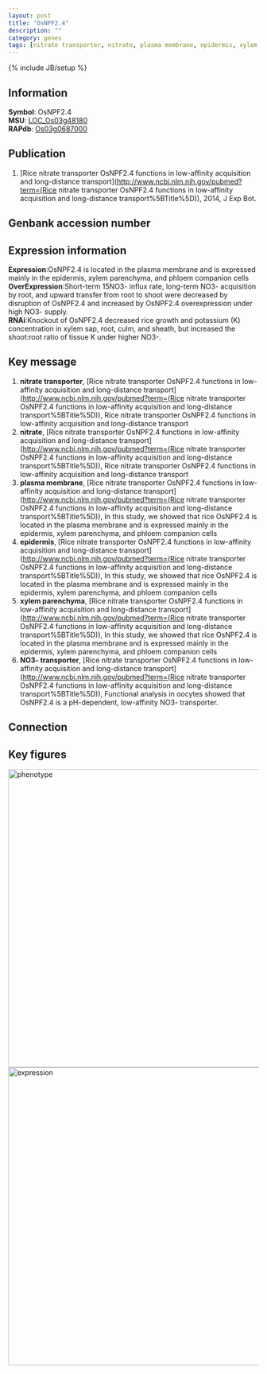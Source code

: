 ```yaml
---
layout: post
title: "OsNPF2.4"
description: ""
category: genes
tags: [nitrate transporter, nitrate, plasma membrane, epidermis, xylem parenchyma, NO3- transporter, Gene]
---
```

{% include JB/setup %}

## Information
__Symbol__: OsNPF2.4  
__MSU__: [LOC_Os03g48180](http://rice.plantbiology.msu.edu/cgi-bin/ORF_infopage.cgi?orf=LOC_Os03g48180)  
__RAPdb__: [Os03g0687000](http://rapdb.dna.affrc.go.jp/viewer/gbrowse_details/irgsp1?name=Os03g0687000)  

## Publication
1. [Rice nitrate transporter OsNPF2.4 functions in low-affinity acquisition and long-distance transport](http://www.ncbi.nlm.nih.gov/pubmed?term=(Rice nitrate transporter OsNPF2.4 functions in low-affinity acquisition and long-distance transport%5BTitle%5D)), 2014, J Exp Bot.

## Genbank accession number

## Expression information
__Expression__:OsNPF2.4 is located in the plasma membrane and is expressed mainly in the epidermis, xylem parenchyma, and phloem companion cells  
__OverExpression__:Short-term 15NO3- influx rate, long-term NO3- acquisition by root, and upward transfer from root to shoot were decreased by disruption of OsNPF2.4 and increased by OsNPF2.4 overexpression under high NO3- supply.  
__RNAi__:Knockout of OsNPF2.4 decreased rice growth and potassium (K) concentration in xylem sap, root, culm, and sheath, but increased the shoot:root ratio of tissue K under higher NO3-.  

## Key message
1. __nitrate transporter__, [Rice nitrate transporter OsNPF2.4 functions in low-affinity acquisition and long-distance transport](http://www.ncbi.nlm.nih.gov/pubmed?term=(Rice nitrate transporter OsNPF2.4 functions in low-affinity acquisition and long-distance transport%5BTitle%5D)), Rice nitrate transporter OsNPF2.4 functions in low-affinity acquisition and long-distance transport
2. __nitrate__, [Rice nitrate transporter OsNPF2.4 functions in low-affinity acquisition and long-distance transport](http://www.ncbi.nlm.nih.gov/pubmed?term=(Rice nitrate transporter OsNPF2.4 functions in low-affinity acquisition and long-distance transport%5BTitle%5D)), Rice nitrate transporter OsNPF2.4 functions in low-affinity acquisition and long-distance transport
3. __plasma membrane__, [Rice nitrate transporter OsNPF2.4 functions in low-affinity acquisition and long-distance transport](http://www.ncbi.nlm.nih.gov/pubmed?term=(Rice nitrate transporter OsNPF2.4 functions in low-affinity acquisition and long-distance transport%5BTitle%5D)), In this study, we showed that rice OsNPF2.4 is located in the plasma membrane and is expressed mainly in the epidermis, xylem parenchyma, and phloem companion cells
4. __epidermis__, [Rice nitrate transporter OsNPF2.4 functions in low-affinity acquisition and long-distance transport](http://www.ncbi.nlm.nih.gov/pubmed?term=(Rice nitrate transporter OsNPF2.4 functions in low-affinity acquisition and long-distance transport%5BTitle%5D)), In this study, we showed that rice OsNPF2.4 is located in the plasma membrane and is expressed mainly in the epidermis, xylem parenchyma, and phloem companion cells
5. __xylem parenchyma__, [Rice nitrate transporter OsNPF2.4 functions in low-affinity acquisition and long-distance transport](http://www.ncbi.nlm.nih.gov/pubmed?term=(Rice nitrate transporter OsNPF2.4 functions in low-affinity acquisition and long-distance transport%5BTitle%5D)), In this study, we showed that rice OsNPF2.4 is located in the plasma membrane and is expressed mainly in the epidermis, xylem parenchyma, and phloem companion cells
6. __NO3- transporter__, [Rice nitrate transporter OsNPF2.4 functions in low-affinity acquisition and long-distance transport](http://www.ncbi.nlm.nih.gov/pubmed?term=(Rice nitrate transporter OsNPF2.4 functions in low-affinity acquisition and long-distance transport%5BTitle%5D)), Functional analysis in oocytes showed that OsNPF2.4 is a pH-dependent, low-affinity NO3- transporter.

## Connection

## Key figures
<img src="http://ricencode.github.io/images/OsNPF2.4.pheno.png" alt="phenotype"  style="width: 600px;"/>

<img src="http://ricencode.github.io/images/OsNPF2.4.exp.png" alt="expression"  style="width: 600px;"/>


